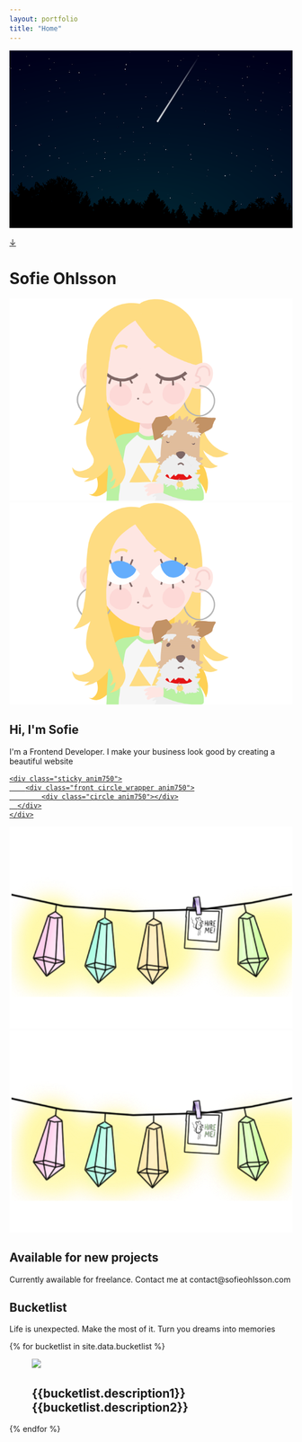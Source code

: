 ```yaml
---
layout: portfolio
title: "Home"
---
```


<img src="/assets/images/test-bg.png" class="pagetwo-bg bgscroll"/>

<a href="#sofie"><span class="arrow">&#8595;</span></a>


<div class="s-wrapper inscroll">
<h1>Sofie Ohlsson</h1>
</div>



<main class="pagetwo-content">

<div class="main-section row">

<div class="main-content col">

<section id="archives" class="portfolio-container">
<img src="/assets/images/profile-picture.png" class="profile-picture mobile-hide">
<img src="assets/images/profile-picture-ontop.png" class="portfolio-overlay-pp profile-picture">
</section>



<div class="inscroll left">
<h2 id="sofie">Hi, I'm Sofie </h2>
<p>I'm a Frontend Developer. I make your business look good by creating a beautiful website</p>
</div>

</div>

<a href="/index">
<div id="Awesome" class="anim750">
	
  <div class="reveal circle_wrapper">
		<div class="circle"></div>
	</div>
						
	<div class="sticky anim750">
		<div class="front circle_wrapper anim750">
			<div class="circle anim750"></div>
	  </div>
	</div>
						
</div>

</a>

<div class="main-content col freelance">
<section class="portfolio-container">
<img src="/assets/images/available.png" class="profile-picture">
<img src="assets/images/available-ontop.png" class="portfolio-overlay-pp profile-picture mobile-hide">
</section>

<div class="inscroll right">
<h2>Available for new projects</h2>
<p>Currently awailable for freelance. Contact me at contact@sofieohlsson.com</p>
</div>

</div>

</div>

<p class="padtest"></p>
<div class="inscroll left">
<h2 id="bucketlist">Bucketlist</h2>
<p>Life is unexpected. Make the most of it. Turn you dreams into memories</p>
</div>
</main>

<section class="container flex-cards page-section">
{% for bucketlist in site.data.bucketlist %}
    <div class="wrap flex-cards {{bucketlist.class}}">
        <div class="card inscroll">
            <figure class="card-header snip1104">
            <img src="{{bucketlist.image}}">
            <div class="card-inner">
                  <figcaption>
    <h2>{{bucketlist.description1}} <span> {{bucketlist.description2}}</span></h2>
  </figcaption>
            </div>
            </figure>
        </div>
</div>
{% endfor %}
</section>